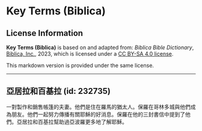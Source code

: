 # Key Terms (Biblica)

## License Information

**Key Terms (Biblica)** is based on and adapted from: _Biblica Bible Dictionary_, [Biblica, Inc.](https://www.biblica.com/), 2023, which is licensed under a [CC BY-SA 4.0 license](https://creativecommons.org/licenses/by-sa/4.0/legalcode.en).

This markdown version is provided under the same license.



--------------------------------

## 亞居拉和百基拉 (id: 232735)

一對製作和銷售帳篷的夫妻。他們是住在羅馬的猶太人。保羅在哥林多城與他們成為朋友。他們一起努力傳播有關耶穌的好消息。保羅在他的三封書信中提到了他們。亞居拉和百基拉幫助過亞波羅更多地了解耶穌。


